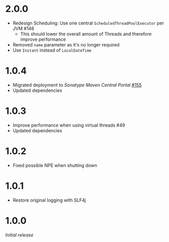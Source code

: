 # 2.0.0
* Redesign Scheduling: Use one central `ScheduledThreadPoolExecutor` per JVM #146
  * This should lower the overall amount of Threads and therefore improve performance
* Removed `name` parameter as it's no longer required
* Use `Instant` instead of `LocalDateTime`

# 1.0.4
* Migrated deployment to _Sonatype Maven Central Portal_ [#155](https://github.com/xdev-software/standard-maven-template/issues/155)
* Updated dependencies

# 1.0.3
* Improve performance when using virtual threads #49
* Updated dependencies

# 1.0.2
* Fixed possible NPE when shutting down

# 1.0.1
* Restore original logging with SLF4j

# 1.0.0
_Initial release_
